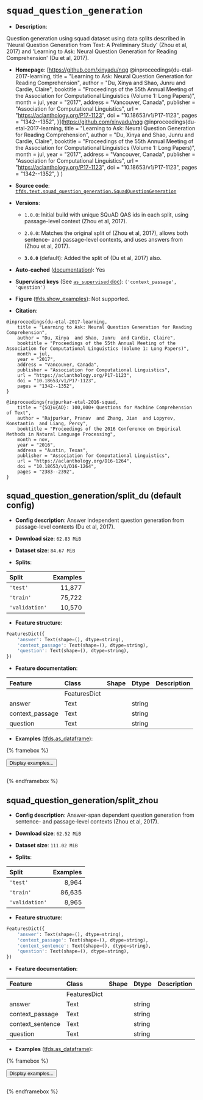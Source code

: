 <div itemscope itemtype="http://schema.org/Dataset">
  <div itemscope itemprop="includedInDataCatalog" itemtype="http://schema.org/DataCatalog">
    <meta itemprop="name" content="TensorFlow Datasets" />
  </div>
  <meta itemprop="name" content="squad_question_generation" />
  <meta itemprop="description" content="Question generation using squad dataset using data splits described in &#x27;Neural&#10;Question Generation from Text: A Preliminary Study&#x27; (Zhou et al, 2017) and&#10;&#x27;Learning to Ask: Neural Question Generation for Reading Comprehension&#x27; (Du et&#10;al, 2017).&#10;&#10;To use this dataset:&#10;&#10;```python&#10;import tensorflow_datasets as tfds&#10;&#10;ds = tfds.load(&#x27;squad_question_generation&#x27;, split=&#x27;train&#x27;)&#10;for ex in ds.take(4):&#10;  print(ex)&#10;```&#10;&#10;See [the guide](https://www.tensorflow.org/datasets/overview) for more&#10;informations on [tensorflow_datasets](https://www.tensorflow.org/datasets).&#10;&#10;" />
  <meta itemprop="url" content="https://www.tensorflow.org/datasets/catalog/squad_question_generation" />
  <meta itemprop="sameAs" content="https://github.com/xinyadu/nqg&#10;@inproceedings{du-etal-2017-learning,&#10;    title = &quot;Learning to Ask: Neural Question Generation for Reading Comprehension&quot;,&#10;    author = &quot;Du, Xinya  and Shao, Junru  and Cardie, Claire&quot;,&#10;    booktitle = &quot;Proceedings of the 55th Annual Meeting of the Association for Computational Linguistics (Volume 1: Long Papers)&quot;,&#10;    month = jul,&#10;    year = &quot;2017&quot;,&#10;    address = &quot;Vancouver, Canada&quot;,&#10;    publisher = &quot;Association for Computational Linguistics&quot;,&#10;    url = &quot;https://aclanthology.org/P17-1123&quot;,&#10;    doi = &quot;10.18653/v1/P17-1123&quot;,&#10;    pages = &quot;1342--1352&quot;,&#10;}&#10;" />
  <meta itemprop="citation" content="@inproceedings{du-etal-2017-learning,&#10;    title = &quot;Learning to Ask: Neural Question Generation for Reading Comprehension&quot;,&#10;    author = &quot;Du, Xinya  and Shao, Junru  and Cardie, Claire&quot;,&#10;    booktitle = &quot;Proceedings of the 55th Annual Meeting of the Association for Computational Linguistics (Volume 1: Long Papers)&quot;,&#10;    month = jul,&#10;    year = &quot;2017&quot;,&#10;    address = &quot;Vancouver, Canada&quot;,&#10;    publisher = &quot;Association for Computational Linguistics&quot;,&#10;    url = &quot;https://aclanthology.org/P17-1123&quot;,&#10;    doi = &quot;10.18653/v1/P17-1123&quot;,&#10;    pages = &quot;1342--1352&quot;,&#10;}&#10;&#10;@inproceedings{rajpurkar-etal-2016-squad,&#10;    title = &quot;{SQ}u{AD}: 100,000+ Questions for Machine Comprehension of Text&quot;,&#10;    author = &quot;Rajpurkar, Pranav  and Zhang, Jian  and Lopyrev, Konstantin  and Liang, Percy&quot;,&#10;    booktitle = &quot;Proceedings of the 2016 Conference on Empirical Methods in Natural Language Processing&quot;,&#10;    month = nov,&#10;    year = &quot;2016&quot;,&#10;    address = &quot;Austin, Texas&quot;,&#10;    publisher = &quot;Association for Computational Linguistics&quot;,&#10;    url = &quot;https://aclanthology.org/D16-1264&quot;,&#10;    doi = &quot;10.18653/v1/D16-1264&quot;,&#10;    pages = &quot;2383--2392&quot;,&#10;}" />
</div>

# `squad_question_generation`


*   **Description**:

Question generation using squad dataset using data splits described in 'Neural
Question Generation from Text: A Preliminary Study' (Zhou et al, 2017) and
'Learning to Ask: Neural Question Generation for Reading Comprehension' (Du et
al, 2017).

*   **Homepage**: [https://github.com/xinyadu/nqg
    @inproceedings{du-etal-2017-learning, title = "Learning to Ask: Neural
    Question Generation for Reading Comprehension", author = "Du, Xinya and
    Shao, Junru and Cardie, Claire", booktitle = "Proceedings of the 55th Annual
    Meeting of the Association for Computational Linguistics (Volume 1: Long
    Papers)", month = jul, year = "2017", address = "Vancouver, Canada",
    publisher = "Association for Computational Linguistics", url =
    "https://aclanthology.org/P17-1123", doi = "10.18653/v1/P17-1123", pages =
    "1342--1352",
    }](https://github.com/xinyadu/nqg @inproceedings{du-etal-2017-learning, title = "Learning to Ask: Neural Question Generation for Reading Comprehension", author = "Du, Xinya and Shao, Junru and Cardie, Claire", booktitle = "Proceedings of the 55th Annual Meeting of the Association for Computational Linguistics \(Volume 1: Long Papers)",
    month = jul, year = "2017", address = "Vancouver, Canada", publisher =
    "Association for Computational Linguistics", url =
    "https://aclanthology.org/P17-1123", doi = "10.18653/v1/P17-1123", pages =
    "1342--1352", } )

*   **Source code**:
    [`tfds.text.squad_question_generation.SquadQuestionGeneration`](https://github.com/tensorflow/datasets/tree/master/tensorflow_datasets/text/squad_question_generation/squad_question_generation.py)

*   **Versions**:

    *   `1.0.0`: Initial build with unique SQuAD QAS ids in each split, using
        passage-level context (Zhou et al, 2017).

    *   `2.0.0`: Matches the original split of (Zhou et al, 2017), allows both
        sentence- and passage-level contexts, and uses answers from (Zhou et al,
        2017).

    *   **`3.0.0`** (default): Added the split of (Du et al, 2017) also.

*   **Auto-cached**
    ([documentation](https://www.tensorflow.org/datasets/performances#auto-caching)):
    Yes

*   **Supervised keys** (See
    [`as_supervised` doc](https://www.tensorflow.org/datasets/api_docs/python/tfds/load#args)):
    `('context_passage', 'question')`

*   **Figure**
    ([tfds.show_examples](https://www.tensorflow.org/datasets/api_docs/python/tfds/visualization/show_examples)):
    Not supported.

*   **Citation**:

```
@inproceedings{du-etal-2017-learning,
    title = "Learning to Ask: Neural Question Generation for Reading Comprehension",
    author = "Du, Xinya  and Shao, Junru  and Cardie, Claire",
    booktitle = "Proceedings of the 55th Annual Meeting of the Association for Computational Linguistics (Volume 1: Long Papers)",
    month = jul,
    year = "2017",
    address = "Vancouver, Canada",
    publisher = "Association for Computational Linguistics",
    url = "https://aclanthology.org/P17-1123",
    doi = "10.18653/v1/P17-1123",
    pages = "1342--1352",
}

@inproceedings{rajpurkar-etal-2016-squad,
    title = "{SQ}u{AD}: 100,000+ Questions for Machine Comprehension of Text",
    author = "Rajpurkar, Pranav  and Zhang, Jian  and Lopyrev, Konstantin  and Liang, Percy",
    booktitle = "Proceedings of the 2016 Conference on Empirical Methods in Natural Language Processing",
    month = nov,
    year = "2016",
    address = "Austin, Texas",
    publisher = "Association for Computational Linguistics",
    url = "https://aclanthology.org/D16-1264",
    doi = "10.18653/v1/D16-1264",
    pages = "2383--2392",
}
```


## squad_question_generation/split_du (default config)

*   **Config description**: Answer independent question generation from
    passage-level contexts (Du et al, 2017).

*   **Download size**: `62.83 MiB`

*   **Dataset size**: `84.67 MiB`

*   **Splits**:

Split          | Examples
:------------- | -------:
`'test'`       | 11,877
`'train'`      | 75,722
`'validation'` | 10,570

*   **Feature structure**:

```python
FeaturesDict({
    'answer': Text(shape=(), dtype=string),
    'context_passage': Text(shape=(), dtype=string),
    'question': Text(shape=(), dtype=string),
})
```

*   **Feature documentation**:

Feature         | Class        | Shape | Dtype  | Description
:-------------- | :----------- | :---- | :----- | :----------
                | FeaturesDict |       |        |
answer          | Text         |       | string |
context_passage | Text         |       | string |
question        | Text         |       | string |

*   **Examples**
    ([tfds.as_dataframe](https://www.tensorflow.org/datasets/api_docs/python/tfds/as_dataframe)):

<!-- mdformat off(HTML should not be auto-formatted) -->

{% framebox %}

<button id="displaydataframe">Display examples...</button>
<div id="dataframecontent" style="overflow-x:auto"></div>
<script>
const url = "https://storage.googleapis.com/tfds-data/visualization/dataframe/squad_question_generation-split_du-3.0.0.html";
const dataButton = document.getElementById('displaydataframe');
dataButton.addEventListener('click', async () => {
  // Disable the button after clicking (dataframe loaded only once).
  dataButton.disabled = true;

  const contentPane = document.getElementById('dataframecontent');
  try {
    const response = await fetch(url);
    // Error response codes don't throw an error, so force an error to show
    // the error message.
    if (!response.ok) throw Error(response.statusText);

    const data = await response.text();
    contentPane.innerHTML = data;
  } catch (e) {
    contentPane.innerHTML =
        'Error loading examples. If the error persist, please open '
        + 'a new issue.';
  }
});
</script>

{% endframebox %}

<!-- mdformat on -->

## squad_question_generation/split_zhou

*   **Config description**: Answer-span dependent question generation from
    sentence- and passage-level contexts (Zhou et al, 2017).

*   **Download size**: `62.52 MiB`

*   **Dataset size**: `111.02 MiB`

*   **Splits**:

Split          | Examples
:------------- | -------:
`'test'`       | 8,964
`'train'`      | 86,635
`'validation'` | 8,965

*   **Feature structure**:

```python
FeaturesDict({
    'answer': Text(shape=(), dtype=string),
    'context_passage': Text(shape=(), dtype=string),
    'context_sentence': Text(shape=(), dtype=string),
    'question': Text(shape=(), dtype=string),
})
```

*   **Feature documentation**:

Feature          | Class        | Shape | Dtype  | Description
:--------------- | :----------- | :---- | :----- | :----------
                 | FeaturesDict |       |        |
answer           | Text         |       | string |
context_passage  | Text         |       | string |
context_sentence | Text         |       | string |
question         | Text         |       | string |

*   **Examples**
    ([tfds.as_dataframe](https://www.tensorflow.org/datasets/api_docs/python/tfds/as_dataframe)):

<!-- mdformat off(HTML should not be auto-formatted) -->

{% framebox %}

<button id="displaydataframe">Display examples...</button>
<div id="dataframecontent" style="overflow-x:auto"></div>
<script>
const url = "https://storage.googleapis.com/tfds-data/visualization/dataframe/squad_question_generation-split_zhou-3.0.0.html";
const dataButton = document.getElementById('displaydataframe');
dataButton.addEventListener('click', async () => {
  // Disable the button after clicking (dataframe loaded only once).
  dataButton.disabled = true;

  const contentPane = document.getElementById('dataframecontent');
  try {
    const response = await fetch(url);
    // Error response codes don't throw an error, so force an error to show
    // the error message.
    if (!response.ok) throw Error(response.statusText);

    const data = await response.text();
    contentPane.innerHTML = data;
  } catch (e) {
    contentPane.innerHTML =
        'Error loading examples. If the error persist, please open '
        + 'a new issue.';
  }
});
</script>

{% endframebox %}

<!-- mdformat on -->